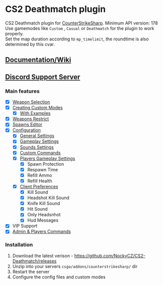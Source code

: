 # CS2 Deathmatch plugin
CS2 Deathmatch plugin for [CounterStrikeSharp](https://github.com/roflmuffin/CounterStrikeSharp). Minimum API version: 178<br>
Use gamemodes like `Custom` , `Casual` or `Deathmatch` for the plugin to work properly.<br>
Set the map duration according to `mp_timelimit`, the roundtime is also determined by this cvar.

## [Documentation/Wiki](https://docs.sourcefactory.eu/cs2-free-plugins/deathmatch)
## [Discord Support Server](https://discord.gg/sourcefactory)

### Main features
- [x] [Weapon Selection](https://docs.sourcefactory.eu/cs2-free-plugins/deathmatch/weapons-selection)
- [x] [Creating Custom Modes](https://docs.sourcefactory.eu/cs2-free-plugins/deathmatch/creating-custom-modes)
  - [x] [With Examples](https://docs.sourcefactory.eu/cs2-free-plugins/deathmatch/creating-custom-modes#examples)
- [x] [Weapons Restrict](https://docs.sourcefactory.eu/cs2-free-plugins/deathmatch/weapons-restrict)
- [x] [Spawns Editor](https://docs.sourcefactory.eu/cs2-free-plugins/deathmatch/spawns-editor)
- [x] [Configuration](https://docs.sourcefactory.eu/cs2-free-plugins/deathmatch/configuration)
  - [x] [General Settings](https://docs.sourcefactory.eu/cs2-free-plugins/deathmatch/configuration#general-settings-1)
  - [x] [Gameplay Settings](https://docs.sourcefactory.eu/cs2-free-plugins/deathmatch/configuration#gameplay-settings-1)
  - [x] [Sounds Settings](https://docs.sourcefactory.eu/cs2-free-plugins/deathmatch/configuration#sounds-settings-1)
  - [x] [Custom Commands](https://docs.sourcefactory.eu/cs2-free-plugins/deathmatch/configuration#custom-commands-1)
  - [x] [Players Gameplay Settings](https://docs.sourcefactory.eu/cs2-free-plugins/deathmatch/configuration#players-gameplay-settings-1)
    - [x] Spawn Protection
    - [x] Respawn Time
    - [x] Refill Ammo
    - [x] Refill Health
  - [x] [Client Preferences](https://docs.sourcefactory.eu/cs2-free-plugins/deathmatch/configuration#players-gameplay-settings-1)
    - [x] Kill Sound
    - [x] Headshot Kill Sound
    - [x] Knife Kill Sound
    - [x] Hit Sound
    - [x] Only Headsnhot
    - [x] Hud Messages
- [x] VIP Support
- [x] [Admin & Players Commands](https://docs.sourcefactory.eu/cs2-free-plugins/deathmatch/commands)

### Installation
1. Download the latest verison - https://github.com/NockyCZ/CS2-Deathmatch/releases
2. Unzip into your servers `csgo/addons/counterstrikesharp/` dir
3. Restart the server
4. Configure the config files and custom modes
<h1></h1>
